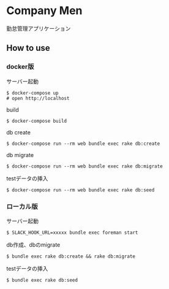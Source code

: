 # Company Men
勤怠管理アプリケーション

## How to use

### docker版

サーバー起動

```
$ docker-compose up
# open http://localhost
```

build

```
$ docker-compose build
```

db create

```
$ docker-compose run --rm web bundle exec rake db:create
```

db migrate

```
$ docker-compose run --rm web bundle exec rake db:migrate
```

testデータの挿入

```
$ docker-compose run --rm web bundle exec rake db:seed
```

### ローカル版

サーバー起動

```
$ SLACK_HOOK_URL=xxxxx bundle exec foreman start
```

db作成、dbのmigrate

```
$ bundle exec rake db:create && rake db:migrate
```

testデータの挿入

```
$ bundle exec rake db:seed
```
